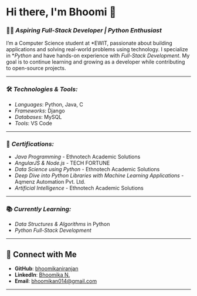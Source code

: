 # Hi there, I'm Bhoomi 👋

### 👩‍💻 *Aspiring Full-Stack Developer | Python Enthusiast*

I’m a Computer Science student at *EWIT, passionate about building applications and solving real-world problems using technology. I specialize in **Python* and have hands-on experience with *Full-Stack Development*. My goal is to continue learning and growing as a developer while contributing to open-source projects.

---
### 🛠 *Technologies & Tools:*
- *Languages*: Python, Java, C
- *Frameworks*: Django
- *Databases*: MySQL
- *Tools*: VS Code
---
### 📜 *Certifications:*
- *Java Programming* - Ethnotech Academic Solutions
- *AngularJS & Node.js* - TECH FORTUNE
- *Data Science using Python* - Ethnotech Academic Solutions
- *Deep Dive into Python Libraries with Machine Learning Applications* - Aqmenz Automation Pvt. Ltd.
- *Artificial Intelligence* - Ethnotech Academic Solutions
---
### 📚 *Currently Learning:*
- *Data Structures & Algorithms* in Python
- *Python Full-Stack Development* 
---
## 🤝 Connect with Me  
- **GitHub**: [bhoomikaniranjan](https://github.com/bhoomikaniranjan)  
- **LinkedIn**: [Bhoomika N.](https://www.linkedin.com/in/bhoomika-n-bb510929a/)  
- **Email**: bhoomikan014@gmail.com  

---

